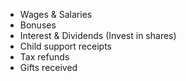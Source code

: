 - Wages & Salaries
- Bonuses
- Interest & Dividends (Invest in shares)
- Child support receipts
- Tax refunds
- Gifts received